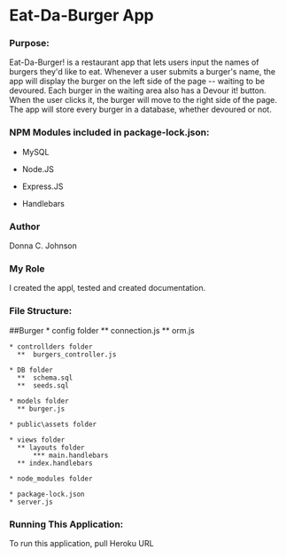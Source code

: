 # Eat-Da-Burger App

### Purpose:

Eat-Da-Burger! is a restaurant app that lets users input the names of burgers they'd like to eat. Whenever a user submits a burger's name, the app will display the burger on the left side of the page -- waiting to be devoured. Each burger in the waiting area also has a Devour it! button. When the user clicks it, the burger will move to the right side of the page. The app will store every burger in a database, whether devoured or not.


### NPM Modules included in package-lock.json:

- MySQL

- Node.JS

- Express.JS

- Handlebars

### Author
Donna C. Johnson

### My Role
I created the appl, tested and created documentation.

### File Structure:
  ##Burger
    * config folder
      **  connection.js
      **  orm.js
      
    * controllders folder
      **  burgers_controller.js
      
    * DB folder
      **  schema.sql
      **  seeds.sql
      
    * models folder
      ** burger.js
      
    * public\assets folder
    
    * views folder
      ** layouts folder
          *** main.handlebars
      ** index.handlebars
      
    * node_modules folder
    
    * package-lock.json
    * server.js

###  Running This Application:

To run this application, pull  Heroku URL 